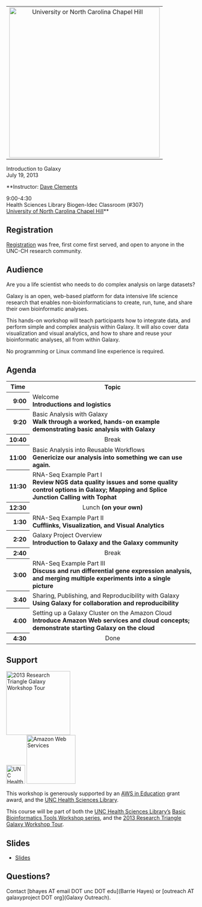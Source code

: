 <div class='center'>
<table>
  <tr>
    <td style=" border: none; text-align: center; vertical-align: middle"> <a href='http://www.unc.edu/'><img src='/Images/Logos/UNCLogo.png' alt='University or North Carolina Chapel Hill' width="400px" /></a> </td>
  </tr>
</table>


<div class="title">Introduction to Galaxy<br />July 19, 2013</div>

**Instructor: [Dave Clements](/DaveClements)

9:00-4:30<br />
Health Sciences Library Biogen-Idec Classroom (#307)<br />
[University of North Carolina Chapel Hill](http://unc.edu/)**
</div>

## Registration

[Registration](http://www.hsl.unc.edu/Services/Classes/classregistration.cfm) was free, first come first served, and open to anyone in the UNC-CH research community. 

## Audience

Are you a life scientist who needs to do complex analysis on large datasets?

Galaxy is an open, web-based platform for data intensive life science research that enables non-bioinformaticians to create, run, tune, and share their own bioinformatic analyses.

This hands-on workshop will teach participants how to integrate data, and perform simple and complex analysis within Galaxy. It will also cover data visualization and visual analytics, and how to share and reuse your bioinformatic analyses, all from within Galaxy.

No programming or Linux command line experience is required.

## Agenda

<table>
  <tr class="th" >
    <th> Time </th>
    <th> Topic </th>
  </tr>
  <tr>
    <th style=" text-align: right;"> 9:00 </th>
    <td> </strong>Welcome<strong><div class='indent'>Introductions and logistics</div> </td>
  </tr>
  <tr>
    <th style=" text-align: right;"> 9:20 </th>
    <td> </strong>Basic Analysis with Galaxy<strong><div class='indent'>Walk through a worked, hands-on example demonstrating basic analysis with Galaxy</div> </td>
  </tr>
  <tr>
    <th style=" text-align: right;"> 10:40 </th>
    <td style=" text-align: center;"> </strong>Break<strong> </td>
  </tr>
  <tr>
    <th style=" text-align: right;"> 11:00 </th>
    <td> </strong>Basic Analysis into Reusable Workflows<strong><div class='indent'>Genericize our analysis into something we can use again.</div> </td>
  </tr>
  <tr>
    <th style=" text-align: right;"> 11:30 </th>
    <td> </strong>RNA-Seq Example Part I<strong><div class='indent'>Review NGS data quality issues and some quality control options in Galaxy; Mapping and Splice Junction Calling with Tophat</div> </td>
  </tr>
  <tr>
    <th style=" text-align: right;"> 12:30 </th>
    <td style=" text-align: center;"> </strong>Lunch<strong> (on your own) </td>
  </tr>
  <tr>
    <th style=" text-align: right;"> 1:30 </th>
    <td> </strong>RNA-Seq Example Part II<strong><div class='indent'>Cufflinks, Visualization, and Visual Analytics</div> </td>
  </tr>
  <tr>
    <th style=" text-align: right;"> 2:20 </th>
    <td> </strong>Galaxy Project Overview<strong><div class='indent'>Introduction to Galaxy and the Galaxy community</div> </td>
  </tr>
  <tr>
    <th style=" text-align: right;"> 2:40 </th>
    <td style=" text-align: center;"> </strong>Break<strong> </td>
  </tr>
  <tr>
    <th style=" text-align: right;"> 3:00 </th>
    <td> </strong>RNA-Seq Example Part III<strong><div class='indent'>Discuss and run differential gene expression analysis, and merging multiple experiments into a single picture</div> </td>
  </tr>
  <tr>
    <th style=" text-align: right;"> 3:40 </th>
    <td> </strong>Sharing, Publishing, and Reproducibility with Galaxy<strong><div class='indent'>Using Galaxy for collaboration and reproducibility</div> </td>
  </tr>
  <tr>
    <th style=" text-align: right;"> 4:00 </th>
    <td> </strong>Setting up a Galaxy Cluster on the Amazon Cloud<strong> <div class='indent'>Introduce Amazon Web services and cloud concepts; demonstrate starting Galaxy on the cloud</div> </td>
  </tr>
  <tr>
    <th style=" text-align: right;"> 4:30 </th>
    <td style=" text-align: center;"> </strong>Done<strong> </td>
  </tr>
</table>


## Support

<div class='left'><a href='/Events/RTWorkshopTour2013/'><img src='/Images/Logos/RTGalaxyWorkshopTour2013-300.png' alt='2013 Research Triangle Galaxy Workshop Tour' width="170px" /></a></div>
 
<div class='right'><a href='http://hsl.lib.unc.edu'><img src='/Images/Logos/UNCHSLLogo.png' alt='UNC Health Sciences Library' height="50" /></a> <a href='http://aws.amazon.com/'><img src='/Images/Logos/AWSLogo.png' alt='Amazon Web Services' width="130px" /></a></div>

This workshop is generously supported by an [AWS in Education](http://aws.amazon.com/education/) grant award, and the [UNC Health Sciences Library](http://hsl.lib.unc.edu).

This course will be part of both the [UNC Health Sciences Library’s](http://hsl.lib.unc.edu) [Basic Bioinformatics Tools Workshop series](http://guides.lib.unc.edu/bioinformatics), and the 
[2013 Research Triangle Galaxy Workshop Tour](/Events/RTWorkshopTour2013).

## Slides

* [Slides](ATTACHMENT_URLDocuments/Presentations/201307UNCWorkshop.pdf)

## Questions?

Contact [bhayes AT email DOT unc DOT edu](Barrie Hayes) or [outreach AT galaxyproject DOT org](Galaxy Outreach).
